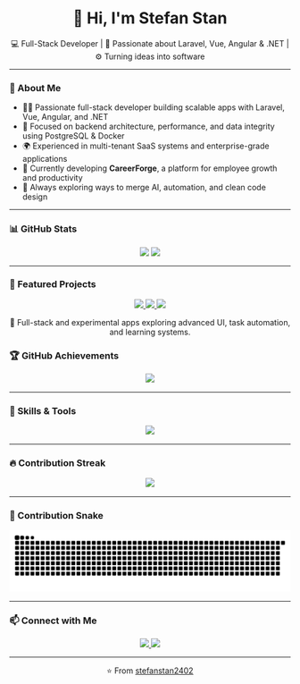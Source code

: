 <h1 align="center">👋 Hi, I'm Stefan Stan</h1>

<p align="center">
  💻 Full-Stack Developer | 🚀 Passionate about Laravel, Vue, Angular & .NET | ⚙️ Turning ideas into software
</p>

---

### 🧠 About Me

- 👨‍💻 Passionate full-stack developer building scalable apps with Laravel, Vue, Angular, and .NET  
- 🧰 Focused on backend architecture, performance, and data integrity using PostgreSQL & Docker  
- 🌍 Experienced in multi-tenant SaaS systems and enterprise-grade applications  
- 🚀 Currently developing **CareerForge**, a platform for employee growth and productivity  
- 🧩 Always exploring ways to merge AI, automation, and clean code design  

---

### 📊 GitHub Stats

<p align="center">
  <img height="180em" src="https://github-readme-stats.vercel.app/api?username=stefanstan2402&show_icons=true&theme=tokyonight&count_private=true" />
  <img height="180em" src="https://github-readme-stats.vercel.app/api/top-langs/?username=stefanstan2402&layout=compact&theme=tokyonight" />
</p>

---

### 🧩 Featured Projects

<p align="center">
  <a href="https://github.com/stefanstan2402/CareerForge">
    <img src="https://img.shields.io/badge/CareerForge-Private_Project-blueviolet?style=for-the-badge&logo=github" />
  </a>
  <a href="https://github.com/stefanstan2402/forum-anunturi">
    <img src="https://img.shields.io/badge/Forum%20Anunturi-Private_Project-blue?style=for-the-badge&logo=github" />
  </a>
  <a href="https://github.com/stefanstan2402/vue-task-manager">
    <img src="https://img.shields.io/badge/Vue%20Task%20Manager-Private_Project-green?style=for-the-badge&logo=vue.js" />
  </a>
</p>

<p align="center">
  🚀 Full-stack and experimental apps exploring advanced UI, task automation, and learning systems.
</p>

### 🏆 GitHub Achievements

<p align="center">
  <img src="https://github-profile-trophy.ryo-ma.vercel.app/?username=stefanstan2402&theme=tokyonight&no-frame=true&margin-w=15&row=1&column=6" />
</p>

---

### 🧰 Skills & Tools

<p align="center">
  <img src="https://skillicons.dev/icons?i=php,laravel,vue,angular,js,ts,python,dotnet,postgresql,docker,linux,git,html,css,vite,bash,githubactions" />
</p>

---

### 🔥 Contribution Streak

<p align="center">
  <img src="https://streak-stats.demolab.com?user=stefanstan2402&theme=tokyonight&hide_border=true" />
</p>

---

### 🐍 Contribution Snake

<p align="center">
  <img src="https://raw.githubusercontent.com/stefanstan2402/stefanstan2402/output/github-contribution-grid-snake.svg" alt="snake animation" />
</p>

---

### 📫 Connect with Me

<p align="center">
  <a href="https://linkedin.com/in/stefan-stan-45b54122b" target="_blank">
    <img src="https://img.shields.io/badge/LinkedIn-0077B5?style=for-the-badge&logo=linkedin&logoColor=white" />
  </a>
  <a href="mailto:stan.stefan240@gmail.com">
    <img src="https://img.shields.io/badge/Gmail-D14836?style=for-the-badge&logo=gmail&logoColor=white" />
  </a>
</p>

---

<p align="center">⭐️ From <a href="https://github.com/stefanstan2402">stefanstan2402</a></p>
